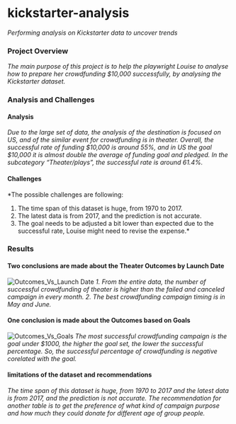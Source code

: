 # kickstarter-analysis
*Performing analysis on Kickstarter data to uncover trends*

### Project Overview
*The main purpose of this project is to help the playwright Louise to analyse how to prepare her crowdfunding $10,000 successfully, by analysing the Kickstarter dataset.*

### Analysis and Challenges

#### Analysis
*Due to the large set of data, the analysis of the destination is focused on US, and of the similar event for crowdfunding is in theater.
Overall, the successful rate of funding $10,000 is around 55%, and in US the goal $10,000 it is almost double the average of funding goal and pledged. In the subcategory “Theater/plays”, the successful rate is around 61.4%.*
#### Challenges
*The possible challenges are following:
1. The time span of this dataset is huge, from 1970 to 2017.
2. The latest data is from 2017, and the prediction is not accurate.
3. The goal needs to be adjusted a bit lower than expected due to the successful rate, Louise might need to revise the expense.*
### Results

#### Two conclusions are made about the Theater Outcomes by Launch Date 
![Outcomes_Vs_Launch Date](https://github.com/ivorfanning/kickstarter-analysis/blob/main/Resources.zip/Outcomes_Vs_Goals)
*1. From the entire data, the number of successful crowdfunding of theater is higher than the failed and canceled campaign in every month.
2. The best crowdfunding campaign timing is in May and June.*
#### One conclusion is made about the Outcomes based on Goals
![Outcomes_Vs_Goals](https://github.com/ivorfanning/kickstarter-analysis/blob/main/Resources.zip/Theater_Outcomes_vs_Launch)
*The most successful crowdfunding campaign is the goal under $1000, the higher the goal set, the lower the successful percentage. So, the successful percentage of crowdfunding is negative corelated with the goal.*
#### limitations of the dataset and recommendations
*The time span of this dataset is huge, from 1970 to 2017 and the latest   data is from 2017, and the prediction is not accurate.
The recommendation for another table is to get the preference of what kind of campaign purpose and how much they could donate for different age of group people.*
